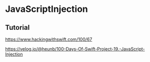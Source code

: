 # JavaScriptInjection

## Tutorial
https://www.hackingwithswift.com/100/67

https://velog.io/@heunb/100-Days-Of-Swift-Project-19.-JavaScript-Injection
